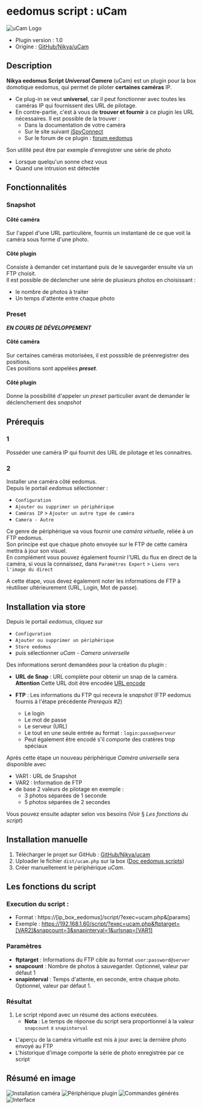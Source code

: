 # eedomus script : uCam

<img src="asset\nikya_ucam.svg" alt="uCam Logo" style="max-width: 150px;"/>

* Plugin version : 1.0
* Origine : [GitHub/Nikya/uCam](https://github.com/Nikya/eedomusScript_ucam "Origine sur GitHub")

## Description
**Nikya eedomus Script _Universal Camera_** (uCam) est un plugin pour la box domotique eedomus, qui permet de piloter **certaines caméras** IP.

- Ce plug-in se veut **universel**, car il peut fonctionner avec toutes les caméras IP qui fournissent des URL de pilotage.
- En contre-partie, c'est à vous de **trouver et fournir** à ce plugin les URL nécessaires. Il est possible de la trouver :
    - Dans la documentation de votre caméra
    - Sur le site suivant [iSpyConnect](https://www.ispyconnect.com/sources.aspx)
    - Sur le forum de ce plugin : [forum eedomus](http://forum.eedomus.com/viewtopic.php?f=50&t=6210)

Son utilité peut être par exemple d'enregistrer une série de photo
- Lorsque quelqu'un sonne chez vous
- Quand une intrusion est détectée

## Fonctionnalités

### Snapshot

#### Côté caméra
Sur l'appel d'une URL particulière, fournis un instantané de ce que voit la caméra sous forme d'une photo.

#### Côté plugin
Consiste à demander cet instantané puis de le sauvegarder ensuite via un FTP choisit.  
Il est possible de déclencher une série de plusieurs photos en choisissant :
* le nombre de photos à traiter
* Un temps d'attente entre chaque photo

### Preset

***EN COURS DE DÉVELOPPEMENT***  

#### Côté caméra
Sur certaines caméras motorisées, il est posssible de préenregistrer des positions.  
Ces positions sont appelées ***preset***.  

#### Côté plugin
Donne la possibilité d'appeler un _preset_ particulier avant de demander le déclenchement des _snapshot_


## Prérequis

### 1
Posséder une caméra IP qui fournit des URL de pilotage et les connaitres.

### 2
Installer une caméra côté eedomus.  
Depuis le portail _eedomus_ sélectionner :
- `Configuration`
- `Ajouter ou supprimer un périphérique`
- `Caméras IP` > `Ajouter un autre type de caméra`
- `Camera - Autre`

Ce genre de périphérique va vous fournir une _caméra virtuelle_, reliée à un FTP eedomus.  
Son principe est que chaque photo envoyée sur le FTP de cette caméra mettra à jour son visuel.  
En complément vous pouvez également fournir l'URL du flux en direct de la caméra, si vous la connaissez, dans `Paramètres Expert` > `Liens vers l'image du direct`  

A cette étape, vous devez également noter les informations de FTP à réutiliser ultérieurement (URL, Login, Mot de passe).

## Installation via store

Depuis le portail _eedomus_, cliquez sur
- `Configuration`
- `Ajouter ou supprimer un périphérique`
- `Store eedomus`
- puis sélectionner _uCam - Camera universelle_

Des informations seront demandées pour la création du plugin :

- **URL de Snap** : URL complète pour obtenir un snap de la caméra. **Attention** Cette URL doit être encodée [URL encode](https://www.google.fr/search?q=url+encode+online&ie=utf-8&oe=utf-8&client=firefox-b-ab&gfe_rd=cr&dcr=0&ei=Qd0fWq3DCen-8AfprbvYDA)

- **FTP** : Les informations du FTP qui recevra le _snapshot_ (FTP eedomus fournis à l'étape précédente _Prerequis #2_)
    - Le login
    - Le mot de passe
    - Le serveur (URL)
    - Le tout en une seule entrée au format : `login:passe@serveur`
    - Peut également être encodé s'il comporte des cratères trop spéciaux

Après cette étape un nouveau périphérique _Caméra universelle_ sera disponible avec
- VAR1 : URL de Snapshot
- VAR2 : Information de FTP
- de base 2 valeurs de pilotage en exemple :
    - 3 photos séparées de 1 seconde
    - 5 photos séparées de 2 secondes

Vous pouvez ensuite adapter selon vos besoins (Voir § _Les fonctions du script_)

## Installation manuelle

1. Télécharger le projet sur GitHub : [GitHub/Nikya/ucam](https://github.com/Nikya/eedomusScript_ucam "Origine sur GitHub")
1. Uploader le fichier `dist/ucam.php` sur la box ([Doc eedomus scripts](http://doc.eedomus.com/view/Scripts#Script_HTTP_sur_la_box_eedomus))
2. Créer manuellement le périphérique _uCam_.

## Les fonctions du script

### Execution du script :

* Format : https://[ip_box_eedomus]/script/?exec=ucam.php&[params]
* Exemple : https://192.168.1.60/script/?exec=ucam.php&ftptarget=[VAR2]&snapcount=3&snapinterval=1&urlsnap=[VAR1]

### Paramètres

- **ftptarget** : Informations du FTP cible au format `user:password@server`
- **snapcount** : Nombre de photos à sauvegarder. Optionnel, valeur par défaut 1
- **snapinterval** : Temps d'attente, en seconde, entre chaque photo. Optionnel, valeur par défaut 1.

### Résultat

1. Le script répond avec un résumé des actions exécutées.
    * **Nota** : Le temps de réponse du script sera proportionnel à la valeur `snapcount` x `snapinterval`
* L'aperçu de la caméra virtuelle est mis à jour avec la dernière photo envoyé au FTP
* L'historique d'image comporte la série de photo enregistrée par ce script

## Résumé en image

![Installation caméra](asset/nikya-ucam-sreen1.png)
![Périphérique plugin](asset/nikya-ucam-sreen2.png)
![Commandes générés](asset/nikya-ucam-sreen3.png)
![Interface](asset/nikya-ucam-sreen4.png)
